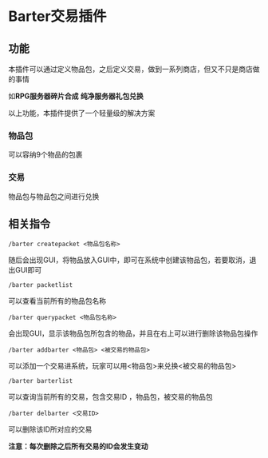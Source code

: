 # Barter交易插件

## 功能

本插件可以通过定义物品包，之后定义交易，做到一系列商店，但又不只是商店做的事情

如**RPG服务器碎片合成**    **纯净服务器礼包兑换**

以上功能，本插件提供了一个轻量级的解决方案

### 物品包

可以容纳9个物品的包裹

### 交易

物品包与物品包之间进行兑换


## 相关指令

```
/barter createpacket <物品包名称> 
```

随后会出现GUI，将物品放入GUI中，即可在系统中创建该物品包，若要取消，退出GUI即可

```
/barter packetlist
```

可以查看当前所有的物品包名称

```
/barter querypacket <物品包名称>
```

会出现GUI，显示该物品包所包含的物品，并且在右上可以进行删除该物品包操作

```
/barter addbarter <物品包> <被交易的物品包>
```

可以添加一个交易进系统，玩家可以用<物品包>来兑换<被交易的物品包>

```
/barter barterlist
```

可以查询当前所有的交易，包含交易ID ，物品包，被交易的物品包

```
/barter delbarter <交易ID>
```

可以删除该ID所对应的交易

**注意：每次删除之后所有交易的ID会发生变动**

